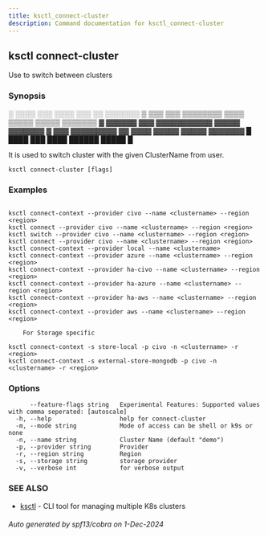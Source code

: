 ```yaml
---
title: ksctl_connect-cluster
description: Command documentation for ksctl_connect-cluster
---
```


## ksctl connect-cluster

Use to switch between clusters

### Synopsis


░  ░░░░  ░░░      ░░░░      ░░░        ░░  ░░░░░░░
▒  ▒▒▒  ▒▒▒  ▒▒▒▒▒▒▒▒  ▒▒▒▒  ▒▒▒▒▒  ▒▒▒▒▒  ▒▒▒▒▒▒▒
▓     ▓▓▓▓▓▓      ▓▓▓  ▓▓▓▓▓▓▓▓▓▓▓  ▓▓▓▓▓  ▓▓▓▓▓▓▓
▓  ▓▓▓  ▓▓▓▓▓▓▓▓▓  ▓▓  ▓▓▓▓  ▓▓▓▓▓  ▓▓▓▓▓  ▓▓▓▓▓▓▓
█  ████  ███      ████      ██████  █████        █

It is used to switch cluster with the given ClusterName from user.

```
ksctl connect-cluster [flags]
```

### Examples

```

ksctl connect-context --provider civo --name <clustername> --region <region>
ksctl connect --provider civo --name <clustername> --region <region>
ksctl switch --provider civo --name <clustername> --region <region>
ksctl connect --provider civo --name <clustername> --region <region>
ksctl connect-context --provider local --name <clustername>
ksctl connect-context --provider azure --name <clustername> --region <region>
ksctl connect-context --provider ha-civo --name <clustername> --region <region>
ksctl connect-context --provider ha-azure --name <clustername> --region <region>
ksctl connect-context --provider ha-aws --name <clustername> --region <region>
ksctl connect-context --provider aws --name <clustername> --region <region>

	For Storage specific

ksctl connect-context -s store-local -p civo -n <clustername> -r <region>
ksctl connect-context -s external-store-mongodb -p civo -n <clustername> -r <region>

```

### Options

```
      --feature-flags string   Experimental Features: Supported values with comma seperated: [autoscale]
  -h, --help                   help for connect-cluster
  -m, --mode string            Mode of access can be shell or k9s or none
  -n, --name string            Cluster Name (default "demo")
  -p, --provider string        Provider
  -r, --region string          Region
  -s, --storage string         storage provider
  -v, --verbose int            for verbose output
```

### SEE ALSO

* [ksctl](ksctl.md)	 - CLI tool for managing multiple K8s clusters

###### Auto generated by spf13/cobra on 1-Dec-2024
